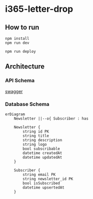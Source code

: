 # i365-letter-drop

## How to run

```
npm install
npm run dev
```

```
npm run deploy
```

## Architecture

### API Schema

[swagger](./api.swagger.yml)

### Database Schema

```mermaid
erDiagram
    Newsletter ||--o{ Subscriber : has

    Newsletter {
        string id PK
        string title
        string description 
        string logo
        bool subscribable
        datetime createdAt
        datetime updatedAt
    }

    Subscriber {
        string email PK
        string newsletter_id PK
        bool isSubscribed
        datetime upsertedAt
    }
```
